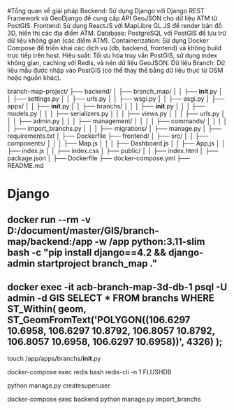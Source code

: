 #Tổng quan về giải pháp
Backend: Sử dụng Django với Django REST Framework và GeoDjango để cung cấp API GeoJSON cho dữ liệu ATM từ PostGIS.
Frontend: Sử dụng ReactJS với MapLibre GL JS để render bản đồ 3D, hiển thị các địa điểm ATM.
Database: PostgreSQL với PostGIS để lưu trữ dữ liệu không gian (các điểm ATM).
Containerization: Sử dụng Docker Compose để triển khai các dịch vụ (db, backend, frontend) và không build trực tiếp trên host.
Hiệu suất: Tối ưu hóa truy vấn PostGIS, sử dụng index không gian, caching với Redis, và nén dữ liệu GeoJSON.
Dữ liệu Branch: Dữ liệu mẫu được nhập vào PostGIS (có thể thay thế bằng dữ liệu thực từ OSM hoặc nguồn khác).

branch-map-project/
├── backend/
│   ├── branch_map/
│   │   ├── __init__.py
│   │   ├── settings.py
│   │   ├── urls.py
│   │   ├── wsgi.py
│   │   ├── asgi.py
│   ├── apps/
│   │   ├── __init__.py
│   │   ├── branchs/
│   │   │   ├── __init__.py
│   │   │   ├── models.py
│   │   │   ├── serializers.py
│   │   │   ├── views.py
│   │   │   ├── urls.py
│   │   │   ├── admin.py
│   │   │   ├── management/
│   │   │   │   ├── commands/
│   │   │   │   │   ├── import_branchs.py
│   │   │   ├── migrations/
│   ├── manage.py
│   ├── requirements.txt
│   ├── Dockerfile
├── frontend/
│   ├── src/
│   │   ├── components/
│   │   │   ├── Map.js
│   │   │   ├── Dashboard.js
│   │   ├── App.js
│   │   ├── index.js
│   │   ├── index.css
│   ├── public/
│   │   ├── index.html
│   ├── package.json
│   ├── Dockerfile
├── docker-compose.yml
├── README.md

# Django
docker run --rm -v D:/document/master/GIS/branch-map/backend:/app -w /app python:3.11-slim bash -c "pip install django==4.2 && django-admin startproject branch_map ."
----------------
docker exec -it acb-branch-map-3d-db-1 psql -U admin -d GIS
SELECT * FROM branchs WHERE ST_Within(
    geom,
    ST_GeomFromText('POLYGON((106.6297 10.6958, 106.6297 10.8792, 106.8057 10.8792, 106.8057 10.6958, 106.6297 10.6958))', 4326)
);
------------------
touch /app/apps/branchs/__init__.py

docker-compose exec redis bash
redis-cli -n 1 FLUSHDB

python manage.py createsuperuser

docker-compose exec backend python manage.py import_branchs